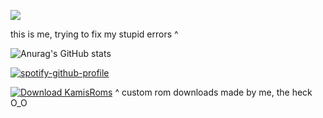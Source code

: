 ![](https://github.com/kamikaonashi/help/blob/main/giphy.gif)

this is me, trying to fix my stupid errors ^


![Anurag's GitHub stats](https://github-readme-stats.vercel.app/api?username=kamikaonashi&show_icons=true&theme=transparent)

[![spotify-github-profile](https://spotify-github-profile.kittinanx.com/api/view?uid=ieatmilka00&cover_image=true&theme=natemoo-re&show_offline=false&background_color=121212&interchange=false&bar_color=53b14f&bar_color_cover=true)](https://spotify-github-profile.kittinanx.com/api/view?uid=ieatmilka00&redirect=true)

[![Download KamisRoms](https://img.shields.io/sourceforge/dt/kamisroms.svg)](https://sourceforge.net/projects/kamisroms/files/latest/download)
^ custom rom downloads made by me, the heck O_O
